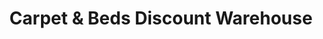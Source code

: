 ---
title: "Carpet & Beds Discount Warehouse"
url: /hexham/carpet-und-beds-discount-warehouse/
shop: Teppiche
---